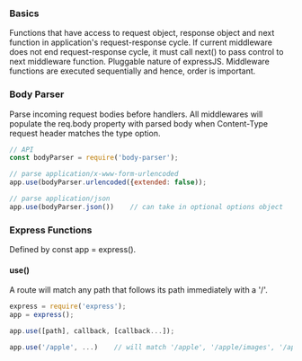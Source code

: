 ### Basics

Functions that have access to request object, response object and next function in application's request-response cycle. If current middleware does not end request-response cycle, it must call next() to pass control to next middleware function. Pluggable nature of expressJS. Middleware functions are executed sequentially and hence, order is important.

### Body Parser

Parse incoming request bodies before handlers. All middlewares will populate the req.body property with parsed body when Content-Type request header matches the type option.

```javascript
// API
const bodyParser = require('body-parser');

// parse application/x-www-form-urlencoded
app.use(bodyParser.urlencoded({extended: false));

// parse application/json
app.use(bodyParser.json())    // can take in optional options object
```

### Express Functions

Defined by const app = express().

#### use()

A route will match any path that follows its path immediately with a '/'.

```javascript
express = require('express');
app = express();

app.use([path], callback, [callback...]);

app.use('/apple', ...)    // will match '/apple', '/apple/images', '/apple/images/news'
```
